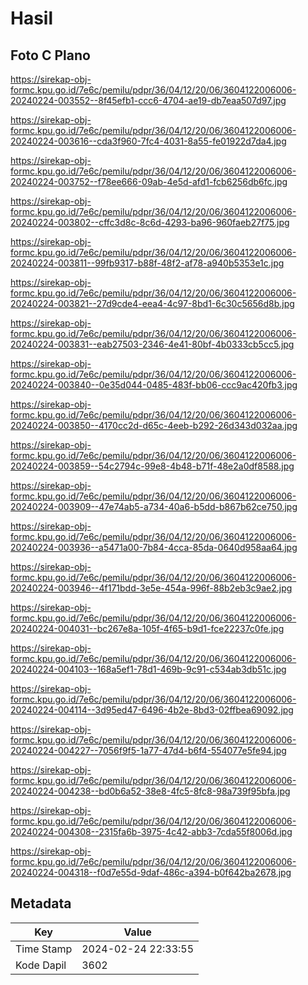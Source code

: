 # Hasil

## Foto C Plano

https://sirekap-obj-formc.kpu.go.id/7e6c/pemilu/pdpr/36/04/12/20/06/3604122006006-20240224-003552--8f45efb1-ccc6-4704-ae19-db7eaa507d97.jpg

https://sirekap-obj-formc.kpu.go.id/7e6c/pemilu/pdpr/36/04/12/20/06/3604122006006-20240224-003616--cda3f960-7fc4-4031-8a55-fe01922d7da4.jpg

https://sirekap-obj-formc.kpu.go.id/7e6c/pemilu/pdpr/36/04/12/20/06/3604122006006-20240224-003752--f78ee666-09ab-4e5d-afd1-fcb6256db6fc.jpg

https://sirekap-obj-formc.kpu.go.id/7e6c/pemilu/pdpr/36/04/12/20/06/3604122006006-20240224-003802--cffc3d8c-8c6d-4293-ba96-960faeb27f75.jpg

https://sirekap-obj-formc.kpu.go.id/7e6c/pemilu/pdpr/36/04/12/20/06/3604122006006-20240224-003811--99fb9317-b88f-48f2-af78-a940b5353e1c.jpg

https://sirekap-obj-formc.kpu.go.id/7e6c/pemilu/pdpr/36/04/12/20/06/3604122006006-20240224-003821--27d9cde4-eea4-4c97-8bd1-6c30c5656d8b.jpg

https://sirekap-obj-formc.kpu.go.id/7e6c/pemilu/pdpr/36/04/12/20/06/3604122006006-20240224-003831--eab27503-2346-4e41-80bf-4b0333cb5cc5.jpg

https://sirekap-obj-formc.kpu.go.id/7e6c/pemilu/pdpr/36/04/12/20/06/3604122006006-20240224-003840--0e35d044-0485-483f-bb06-ccc9ac420fb3.jpg

https://sirekap-obj-formc.kpu.go.id/7e6c/pemilu/pdpr/36/04/12/20/06/3604122006006-20240224-003850--4170cc2d-d65c-4eeb-b292-26d343d032aa.jpg

https://sirekap-obj-formc.kpu.go.id/7e6c/pemilu/pdpr/36/04/12/20/06/3604122006006-20240224-003859--54c2794c-99e8-4b48-b71f-48e2a0df8588.jpg

https://sirekap-obj-formc.kpu.go.id/7e6c/pemilu/pdpr/36/04/12/20/06/3604122006006-20240224-003909--47e74ab5-a734-40a6-b5dd-b867b62ce750.jpg

https://sirekap-obj-formc.kpu.go.id/7e6c/pemilu/pdpr/36/04/12/20/06/3604122006006-20240224-003936--a5471a00-7b84-4cca-85da-0640d958aa64.jpg

https://sirekap-obj-formc.kpu.go.id/7e6c/pemilu/pdpr/36/04/12/20/06/3604122006006-20240224-003946--4f171bdd-3e5e-454a-996f-88b2eb3c9ae2.jpg

https://sirekap-obj-formc.kpu.go.id/7e6c/pemilu/pdpr/36/04/12/20/06/3604122006006-20240224-004031--bc267e8a-105f-4f65-b9d1-fce22237c0fe.jpg

https://sirekap-obj-formc.kpu.go.id/7e6c/pemilu/pdpr/36/04/12/20/06/3604122006006-20240224-004103--168a5ef1-78d1-469b-9c91-c534ab3db51c.jpg

https://sirekap-obj-formc.kpu.go.id/7e6c/pemilu/pdpr/36/04/12/20/06/3604122006006-20240224-004114--3d95ed47-6496-4b2e-8bd3-02ffbea69092.jpg

https://sirekap-obj-formc.kpu.go.id/7e6c/pemilu/pdpr/36/04/12/20/06/3604122006006-20240224-004227--7056f9f5-1a77-47d4-b6f4-554077e5fe94.jpg

https://sirekap-obj-formc.kpu.go.id/7e6c/pemilu/pdpr/36/04/12/20/06/3604122006006-20240224-004238--bd0b6a52-38e8-4fc5-8fc8-98a739f95bfa.jpg

https://sirekap-obj-formc.kpu.go.id/7e6c/pemilu/pdpr/36/04/12/20/06/3604122006006-20240224-004308--2315fa6b-3975-4c42-abb3-7cda55f8006d.jpg

https://sirekap-obj-formc.kpu.go.id/7e6c/pemilu/pdpr/36/04/12/20/06/3604122006006-20240224-004318--f0d7e55d-9daf-486c-a394-b0f642ba2678.jpg


## Metadata

| Key        | Value               |
| ---------- | ------------------- |
| Time Stamp | 2024-02-24 22:33:55 |
| Kode Dapil | 3602                |



